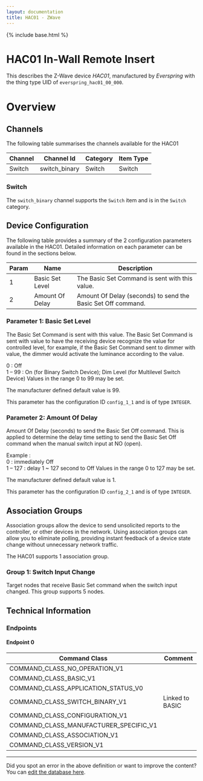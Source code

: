 ```yaml
---
layout: documentation
title: HAC01 - ZWave
---
```


{% include base.html %}

# HAC01 In-Wall Remote Insert
This describes the Z-Wave device *HAC01*, manufactured by *Everspring* with the thing type UID of ```everspring_hac01_00_000```.

# Overview


## Channels

The following table summarises the channels available for the HAC01

| Channel | Channel Id | Category | Item Type |
|---------|------------|----------|-----------|
| Switch | switch_binary | Switch | Switch | 

### Switch

The ```switch_binary``` channel supports the ```Switch``` item and is in the ```Switch``` category.



## Device Configuration

The following table provides a summary of the 2 configuration parameters available in the HAC01.
Detailed information on each parameter can be found in the sections below.

| Param | Name  | Description |
|-------|-------|-------------|
| 1 | Basic Set Level | The Basic Set Command is sent with this value. |
| 2 | Amount Of Delay | Amount Of Delay (seconds) to send the Basic Set Off command. |

### Parameter 1: Basic Set Level

The Basic Set Command is sent with this value.
The Basic Set Command is sent with value to have the receiving device recognize the value for controlled level, for example, if the Basic Set Command sent to dimmer with value, the dimmer would activate the luminance according to the value.   
  
0 : Off  
1 – 99 : On (for Binary Switch Device); Dim Level (for Multilevel Switch Device)
Values in the range 0 to 99 may be set.

The manufacturer defined default value is 99.

This parameter has the configuration ID ```config_1_1``` and is of type ```INTEGER```.


### Parameter 2: Amount Of Delay

Amount Of Delay (seconds) to send the Basic Set Off command.
This is applied to determine the delay time setting to send the Basic Set Off command when the manual switch input at NO (open).   
  
Example :   
0 : immediately Off   
1 – 127 : delay 1 ~ 127 second to Off
Values in the range 0 to 127 may be set.

The manufacturer defined default value is 1.

This parameter has the configuration ID ```config_2_1``` and is of type ```INTEGER```.


## Association Groups

Association groups allow the device to send unsolicited reports to the controller, or other devices in the network. Using association groups can allow you to eliminate polling, providing instant feedback of a device state change without unnecessary network traffic.

The HAC01 supports 1 association group.

### Group 1: Switch Input Change

Target nodes that receive Basic Set command when the switch input changed.
This group supports 5 nodes.

## Technical Information

### Endpoints

#### Endpoint 0

| Command Class | Comment |
|---------------|---------|
| COMMAND_CLASS_NO_OPERATION_V1| |
| COMMAND_CLASS_BASIC_V1| |
| COMMAND_CLASS_APPLICATION_STATUS_V0| |
| COMMAND_CLASS_SWITCH_BINARY_V1| Linked to BASIC|
| COMMAND_CLASS_CONFIGURATION_V1| |
| COMMAND_CLASS_MANUFACTURER_SPECIFIC_V1| |
| COMMAND_CLASS_ASSOCIATION_V1| |
| COMMAND_CLASS_VERSION_V1| |

---

Did you spot an error in the above definition or want to improve the content?
You can [edit the database here](http://www.cd-jackson.com/index.php/zwave/zwave-device-database/zwave-device-list/devicesummary/270).
